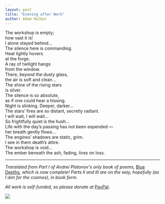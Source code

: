 ```yaml
---
layout: post
title: "Evening after Work"
author: Adam Halbur
---
```


The workshop is empty;  
how vast it is!  
I alone stayed behind…  
The silence here is commanding.  
Heat lightly hovers  
at the forge.  
A ray of twilight hangs   
from the window.  
There, beyond the dusty glass,  
the air is soft and clean…  
The shine of the rising stars  
is silver.  
The silence is so absolute,  
as if one could hear a hissing.  
Night is slinking. Deeper, darker…  
The stars’ fires are so distant, secretly radiant.  
I will wait, I will wait…  
So frightfully quiet is the hush…  
Life with the day’s passing has not been expended —  
her breath gently flows…  
The engines’ shadows are static, grim.  
I see in them death’s attire.  
The workshop is void…  
The ember beneath the ash, fading, lives on loss.  

----------------------------------
*Translated from Part I of Andrei Platonov's only book of poems,* [Blue Depths][blue-link]*, which is now complete! Parts II and III are on the way, hopefully (as I aim for the cosmos), in book form.*

*All work is self-funded, so please donate at* [PayPal][pay-link].

![](https://c1.staticflickr.com/5/4805/46414190232_58acc538dd_k.jpg)

[blue-link]: http://www.academia.edu/37060986/Blue_Depths
[pay-link]: https://www.paypal.com/cgi-bin/webscr?cmd=_donations&business=4EMQHUTX7XHHA&currency_code=USD&source=url
